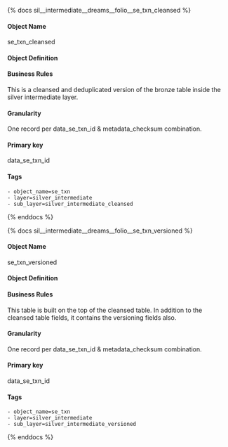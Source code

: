 {% docs sil__intermediate__dreams__folio__se_txn_cleansed %}

#### Object Name
se_txn_cleansed

#### Object Definition


#### Business Rules
This is a cleansed and deduplicated version of the bronze table inside the silver intermediate layer.

#### Granularity
One record per data_se_txn_id & metadata_checksum combination.

#### Primary key
data_se_txn_id

#### Tags
    - object_name=se_txn
    - layer=silver_intermediate
    - sub_layer=silver_intermediate_cleansed

{% enddocs %}

{% docs sil__intermediate__dreams__folio__se_txn_versioned %}

#### Object Name
se_txn_versioned

#### Object Definition


#### Business Rules
This table is built on the top of the cleansed table. In addition to the cleansed table fields, it contains the versioning fields also.

#### Granularity
One record per data_se_txn_id & metadata_checksum combination.

#### Primary key
data_se_txn_id

#### Tags
    - object_name=se_txn
    - layer=silver_intermediate
    - sub_layer=silver_intermediate_versioned

{% enddocs %}